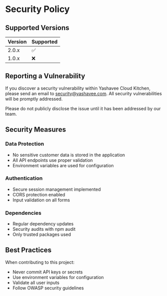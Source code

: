 # Security Policy

## Supported Versions

| Version | Supported          |
| ------- | ------------------ |
| 2.0.x   | :white_check_mark: |
| 1.0.x   | :x:                |

## Reporting a Vulnerability

If you discover a security vulnerability within Yashavee Cloud Kitchen, please send an email to security@yashavee.com. All security vulnerabilities will be promptly addressed.

Please do not publicly disclose the issue until it has been addressed by our team.

## Security Measures

### Data Protection
- No sensitive customer data is stored in the application
- All API endpoints use proper validation
- Environment variables are used for configuration

### Authentication
- Secure session management implemented
- CORS protection enabled
- Input validation on all forms

### Dependencies
- Regular dependency updates
- Security audits with npm audit
- Only trusted packages used

## Best Practices

When contributing to this project:
- Never commit API keys or secrets
- Use environment variables for configuration
- Validate all user inputs
- Follow OWASP security guidelines